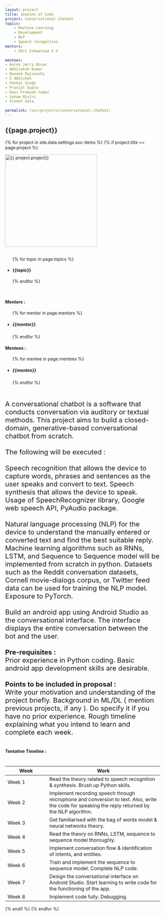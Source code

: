 ```yaml
---
layout: project
title: Seasons of Code
project: Conversational Chatbot
topics:
    - Machine Learning
    - Development
    - NLP
    - Speech recognition
mentors:
    - Shri Ishwaryaa S V
    
mentees:
- Aaron Jerry Ninan
- Abhilaksh Kumar
- Devank Rajvanshi
- E Abhishek
- Pankaj Singh
- Pranjal Gupta
- Ravi Prakash Yadav
- Soham Mistri
- Vineet Gala  
    
permalink: /soc/projects/conversational-chatbot/
---
```


<h2 class="display1 m-3 p-3 text-center">{{page.project}}</h2>

{% for project in site.data.settings.soc-items %}
{% if project.title == page.project %}
<div>
    <img src="{{ site.baseurl }}/{{ project.image }}"  width = "300" height="300" alt="{{ project.project}}" class="border rounded img-soc">
</div>
<div>
    <br>
    <ul>
        {% for topic in page.topics %}
        <li><h4 class="text-primary text-center">{{topic}}</h4></li>
        {% endfor %}
    </ul>
    <br>
    <h4 class="display3  ">Mentors :</h4> 
    <ul>
        {% for mentor in page.mentors %}
        <li><h5 class=" ">{{mentor}}</h5></li>
        {% endfor %}
    </ul>
    <h4 class="display3  ">Mentees :</h4> 
    <ul>
        {% for mentee in page.mentees %}
        <li><h5 class="">{{mentee}}</h5></li>
        {% endfor %}
    </ul>
</div>
<div>
    <p class="display3" style = "font-size:22px;" >
        <br>
        A conversational chatbot is a software that conducts conversation via auditory or textual methods. This project aims to build a closed-domain, generative-based conversational chatbot from scratch.
        <br><br>
The following will be executed :
<br><br>
    Speech recognition that allows the device to capture words, phrases and sentences as the user speaks and convert to text. Speech synthesis that allows the device to speak. Usage of SpeechRecognizer library, Google web speech API, PyAudio package.
<br><br>
    Natural language processing (NLP) for the device to understand the manually entered or converted text and find the best suitable reply. Machine learning algorithms such as RNNs, LSTM, and Sequence to Sequence model will be implemented from scratch in python. Datasets such as the Reddit conversation datasets, Cornell movie-dialogs corpus, or Twitter feed data can be used for training the NLP model. Exposure to PyTorch.
<br><br>
    Build an android app using Android Studio as the conversational interface. The interface displays the entire conversation between the bot and the user.
<br><br>
<b>Pre-requisites :</b>
<br>
Prior experience in Python coding. Basic android app development skills are desirable.
<br><br>
<b>Points to be included in proposal :</b>
<br>
Write your motivation and understanding of the project briefly. Background in ML/DL ( mention previous projects, if any ). Do specify it if you have no prior experience. Rough timeline explaining what you intend to learn and complete each week.
    </p>
</div>
<div>
    <h4 class="display3" style="margin:40px 0px 40px 0px;">Tentative Timeline :</h4>
    <table class="table table-striped">
    <thead>
        <tr>
        <th>Week</th>
        <th>Work</th>
        </tr>
    </thead>
    <tbody>
    <tr>
      <td style='width: 120px'>Week 1</td>
      <td>Read the theory related to speech recognition &amp; synthesis. Brush up Python skills.</td>
    </tr>
    <tr>
      <td>Week 2</td>
      <td>Implement recording speech through microphone and conversion to text. Also, write the code for speaking the reply returned by the NLP algorithm.</td>
    </tr>
    <tr>
      <td>Week 3</td>
      <td>Get familiarised with the bag of words model &amp; neural networks theory.</td>
    </tr>
    <tr>
      <td>Week 4</td>
      <td>Read the theory on RNNs, LSTM, sequence to sequence model thoroughly.</td>
    </tr>
    <tr>
      <td>Week 5</td>
      <td>Implement conversation flow &amp; identification of intents, and entities.</td>
    </tr>
    <tr>
      <td>Week 6</td>
      <td>Train and implement the sequence to sequence model. Complete NLP code.</td>
    </tr>
    <tr>
      <td>Week 7</td>
      <td>Design the conversational interface on Android Studio. Start learning to write code for the functioning of the app.</td>
    </tr>
    <tr>
      <td>Week 8</td>
      <td>Implement code fully. Debugging.</td>
    </tr>
    </tbody>
    </table>
</div>
{% endif %}
{% endfor %}

